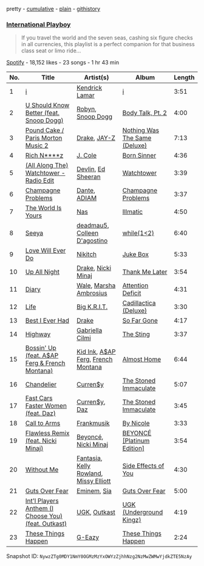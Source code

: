 pretty - [cumulative](/playlists/cumulative/73boXMJz9iBoXxQVFZ94r5.md) - [plain](/playlists/plain/73boXMJz9iBoXxQVFZ94r5) - [githistory](https://github.githistory.xyz/mackorone/spotify-playlist-archive/blob/main/playlists/plain/73boXMJz9iBoXxQVFZ94r5)

### [International Playboy](https://open.spotify.com/playlist/73boXMJz9iBoXxQVFZ94r5)

> If you travel the world and the seven seas, cashing six figure checks in all currencies, this playlist is a perfect companion for that business class seat or limo ride...

[Spotify](https://open.spotify.com/user/spotify) - 18,152 likes - 23 songs - 1 hr 43 min

| No. | Title | Artist(s) | Album | Length |
|---|---|---|---|---|
| 1 | [i](https://open.spotify.com/track/69x16JmnJxuLVP9ELBoY03) | [Kendrick Lamar](https://open.spotify.com/artist/2YZyLoL8N0Wb9xBt1NhZWg) | [i](https://open.spotify.com/album/5lFpwXzQZYkxOrlrLn71zP) | 3:51 |
| 2 | [U Should Know Better \(feat\. Snoop Dogg\)](https://open.spotify.com/track/3ahyoMiyG2aLnrDJGmAE1Q) | [Robyn](https://open.spotify.com/artist/6UE7nl9mha6s8z0wFQFIZ2), [Snoop Dogg](https://open.spotify.com/artist/7hJcb9fa4alzcOq3EaNPoG) | [Body Talk, Pt\. 2](https://open.spotify.com/album/448gOSoxEgjyMHCx6sHs29) | 4:00 |
| 3 | [Pound Cake / Paris Morton Music 2](https://open.spotify.com/track/4RI9eX7jNcdaQOJifn7t6z) | [Drake](https://open.spotify.com/artist/3TVXtAsR1Inumwj472S9r4), [JAY\-Z](https://open.spotify.com/artist/3nFkdlSjzX9mRTtwJOzDYB) | [Nothing Was The Same \(Deluxe\)](https://open.spotify.com/album/2ZUFSbIkmFkGag000RWOpA) | 7:13 |
| 4 | [Rich N\*\*\*\*z](https://open.spotify.com/track/2x8cJzo5oiUTS99Ytv7Ap4) | [J\. Cole](https://open.spotify.com/artist/6l3HvQ5sa6mXTsMTB19rO5) | [Born Sinner](https://open.spotify.com/album/01bX1QVMshWYjWeGvFCinV) | 4:36 |
| 5 | [\(All Along The\) Watchtower \- Radio Edit](https://open.spotify.com/track/3q8gaiM1ZgCVPkSAj55AG4) | [Devlin](https://open.spotify.com/artist/7Ks3elJhSP20mD04lgiA68), [Ed Sheeran](https://open.spotify.com/artist/6eUKZXaKkcviH0Ku9w2n3V) | [Watchtower](https://open.spotify.com/album/2rTYUGlZineEuDSzIh3vR0) | 3:39 |
| 6 | [Champagne Problems](https://open.spotify.com/track/5tw9TI8BTO0VHNgZrmpdLD) | [Dante](https://open.spotify.com/artist/6pLczwiw7MRvvstnzGrp7A), [ADIAM](https://open.spotify.com/artist/5SVQms74Ebh4MKJ3IJtJ3N) | [Champagne Problems](https://open.spotify.com/album/3pz3i5N0NfypvjBCFZv7ER) | 3:37 |
| 7 | [The World Is Yours](https://open.spotify.com/track/7G3lxTsMfSx4yarMkfgnTC) | [Nas](https://open.spotify.com/artist/20qISvAhX20dpIbOOzGK3q) | [Illmatic](https://open.spotify.com/album/3kEtdS2pH6hKcMU9Wioob1) | 4:50 |
| 8 | [Seeya](https://open.spotify.com/track/7fI68tGykUE5DosLnVASDA) | [deadmau5](https://open.spotify.com/artist/2CIMQHirSU0MQqyYHq0eOx), [Colleen D'agostino](https://open.spotify.com/artist/1QURUQjhi5b4mntALhEhoQ) | [while\(1<2\)](https://open.spotify.com/album/7iDqcnIHjisPl2Yf4hsf8f) | 6:40 |
| 9 | [Love Will Ever Do](https://open.spotify.com/track/6EOUE2ACWxcOLOerTPccci) | [Nikitch](https://open.spotify.com/artist/7H9Yrb2KoVErAUw0S0UVvv) | [Juke Box](https://open.spotify.com/album/1KGzD4a5Wrc4jtMD1Dl4Qt) | 5:33 |
| 10 | [Up All Night](https://open.spotify.com/track/75L0qdzRnhwV62UXoNq3pE) | [Drake](https://open.spotify.com/artist/3TVXtAsR1Inumwj472S9r4), [Nicki Minaj](https://open.spotify.com/artist/0hCNtLu0JehylgoiP8L4Gh) | [Thank Me Later](https://open.spotify.com/album/6jlrjFR9mJV3jd1IPSplXU) | 3:54 |
| 11 | [Diary](https://open.spotify.com/track/1mwfQsYDiCxSUGI12nxbKj) | [Wale](https://open.spotify.com/artist/67nwj3Y5sZQLl72VNUHEYE), [Marsha Ambrosius](https://open.spotify.com/artist/46VWDbmWmzvPBTmkSr25gM) | [Attention Deficit](https://open.spotify.com/album/20av0YiEr5RsPPA9CX1s6T) | 4:31 |
| 12 | [Life](https://open.spotify.com/track/2KiDUOdgoM9rKgJnemeAZe) | [Big K.R.I.T.](https://open.spotify.com/artist/0CKa42Jqrc9fSFbDjePaXP) | [Cadillactica \(Deluxe\)](https://open.spotify.com/album/6S1ItzAtGWyBLGiFkeMRc2) | 3:30 |
| 13 | [Best I Ever Had](https://open.spotify.com/track/3fyMH1t6UPeR5croea9PrR) | [Drake](https://open.spotify.com/artist/3TVXtAsR1Inumwj472S9r4) | [So Far Gone](https://open.spotify.com/album/61NNWRxokNUQx0aYysBL76) | 4:17 |
| 14 | [Highway](https://open.spotify.com/track/40QZ4tyjL5kqBahTN0kioI) | [Gabriella Cilmi](https://open.spotify.com/artist/5v2GEv1pQaCp6oeOQROdKE) | [The Sting](https://open.spotify.com/album/7xT6sgddLh9qhVULjwCsUL) | 3:37 |
| 15 | [Bossin' Up \(feat\. A$AP Ferg & French Montana\)](https://open.spotify.com/track/0VTOyiDVBinWI4NPvwW7Fd) | [Kid Ink](https://open.spotify.com/artist/6KZDXtSj0SzGOV705nNeh3), [A$AP Ferg](https://open.spotify.com/artist/5dHt1vcEm9qb8fCyLcB3HL), [French Montana](https://open.spotify.com/artist/6vXTefBL93Dj5IqAWq6OTv) | [Almost Home](https://open.spotify.com/album/1cBqX0i5HrfVCEft6N8CyW) | 6:44 |
| 16 | [Chandelier](https://open.spotify.com/track/0YiX3cFnaYENZcEQZsLfRT) | [Curren$y](https://open.spotify.com/artist/6X8WdFjrNhXATMDSs26aCc) | [The Stoned Immaculate](https://open.spotify.com/album/6bmIK4DcRUAub2ppHMeLvq) | 5:07 |
| 17 | [Fast Cars Faster Women \(feat\. Daz\)](https://open.spotify.com/track/2idBwoubfdu2U4y5tQtWnK) | [Curren$y](https://open.spotify.com/artist/6X8WdFjrNhXATMDSs26aCc), [Daz](https://open.spotify.com/artist/6zSBgCtF2wq2V5cekaUyvi) | [The Stoned Immaculate](https://open.spotify.com/album/6bmIK4DcRUAub2ppHMeLvq) | 3:45 |
| 18 | [Call to Arms](https://open.spotify.com/track/5X5J5ahVIy3K4uiMR93x3L) | [Frankmusik](https://open.spotify.com/artist/1Eqmku5RGosz51zTCZFgDi) | [By Nicole](https://open.spotify.com/album/3F2J5sH2cQqV2ugeTy3dph) | 3:33 |
| 19 | [Flawless Remix \(feat\. Nicki Minaj\)](https://open.spotify.com/track/0zVMzJ37VQNFUNvdxxat2E) | [Beyoncé](https://open.spotify.com/artist/6vWDO969PvNqNYHIOW5v0m), [Nicki Minaj](https://open.spotify.com/artist/0hCNtLu0JehylgoiP8L4Gh) | [BEYONCÉ \[Platinum Edition\]](https://open.spotify.com/album/2UJwKSBUz6rtW4QLK74kQu) | 3:54 |
| 20 | [Without Me](https://open.spotify.com/track/22TbtBhfPhnViXjoglOzCw) | [Fantasia](https://open.spotify.com/artist/7xAcVHPiirnUqfdqo0USb1), [Kelly Rowland](https://open.spotify.com/artist/3AuMNF8rQAKOzjYppFNAoB), [Missy Elliott](https://open.spotify.com/artist/2wIVse2owClT7go1WT98tk) | [Side Effects of You](https://open.spotify.com/album/3SiL5NnSXPxfgG84FKwkow) | 4:30 |
| 21 | [Guts Over Fear](https://open.spotify.com/track/0VZs2OQq4axr8GFRdC9nyD) | [Eminem](https://open.spotify.com/artist/7dGJo4pcD2V6oG8kP0tJRR), [Sia](https://open.spotify.com/artist/5WUlDfRSoLAfcVSX1WnrxN) | [Guts Over Fear](https://open.spotify.com/album/1x8e6xbrhtLgipVKFXhGdm) | 5:00 |
| 22 | [Int'l Players Anthem \(I Choose You\) \(feat\. Outkast\)](https://open.spotify.com/track/0WANZVN6yCkSn1TZ1kDglP) | [UGK](https://open.spotify.com/artist/6ZhjJOJXXwnPS8PrXdmjLw), [Outkast](https://open.spotify.com/artist/1G9G7WwrXka3Z1r7aIDjI7) | [UGK \(Underground Kingz\)](https://open.spotify.com/album/3dxyUXJed1U3Nznhis1juU) | 4:19 |
| 23 | [These Things Happen](https://open.spotify.com/track/4jGqZyJhgM89rnIzCV2qZz) | [G\-Eazy](https://open.spotify.com/artist/02kJSzxNuaWGqwubyUba0Z) | [These Things Happen](https://open.spotify.com/album/6wDc63NhKy2PyXdbhkRmrl) | 2:24 |

Snapshot ID: `NywzZTg0MDY1NmY0OGMzMzYxOWYzZjhhNzg2NzMwZWMwYjdkZTE5NzAy`
